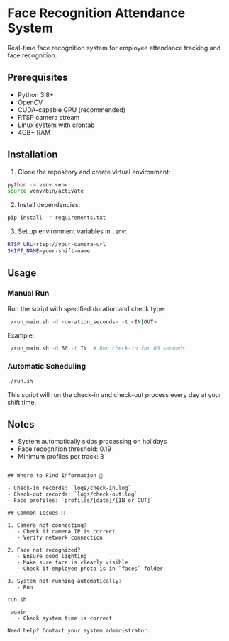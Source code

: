 # Face Recognition Attendance System

Real-time face recognition system for employee attendance tracking and face recognition.

## Prerequisites

- Python 3.8+
- OpenCV
- CUDA-capable GPU (recommended)
- RTSP camera stream
- Linux system with crontab
- 4GB+ RAM

## Installation

1. Clone the repository and create virtual environment:
```bash
python -m venv venv
source venv/bin/activate
```

2. Install dependencies:
```bash
pip install -r requirements.txt
```

3. Set up environment variables in `.env`:
```bash
RTSP_URL=rtsp://your-camera-url
SHIFT_NAME=your-shift-name
```

## Usage

### Manual Run

Run the script with specified duration and check type:
```bash
./run_main.sh -d <duration_seconds> -t <IN|OUT>
```

Example:
```bash
./run_main.sh -d 60 -t IN  # Run check-in for 60 seconds
```

### Automatic Scheduling

```bash
./run.sh
```
This script will run the check-in and check-out process every day at your shift time.

## Notes

- System automatically skips processing on holidays
- Face recognition threshold: 0.19
- Minimum profiles per track: 3
```

## Where to Find Information 📁

- Check-in records: `logs/check-in.log`
- Check-out records: `logs/check-out.log`
- Face profiles: `profiles/[date]/[IN or OUT]`

## Common Issues 🔧

1. Camera not connecting?
   - Check if camera IP is correct
   - Verify network connection

2. Face not recognized?
   - Ensure good lighting
   - Make sure face is clearly visible
   - Check if employee photo is in `faces` folder

3. System not running automatically?
   - Run 

run.sh

 again
   - Check system time is correct

Need help? Contact your system administrator.
```